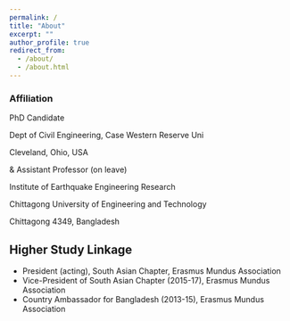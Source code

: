 ```yaml
---
permalink: /
title: "About"
excerpt: ""
author_profile: true
redirect_from: 
  - /about/
  - /about.html
---
```

### Affiliation
PhD Candidate

Dept of Civil Engineering, Case Western Reserve Uni

Cleveland, Ohio, USA


&
Assistant Professor (on leave)

Institute of Earthquake Engineering Research

Chittagong University of Engineering and Technology

Chittagong 4349, Bangladesh

## Higher Study Linkage
* President (acting), South Asian Chapter, Erasmus Mundus Association
* Vice-President of South Asian Chapter (2015-17), Erasmus Mundus Association
* Country Ambassador for Bangladesh (2013-15), Erasmus Mundus Association
